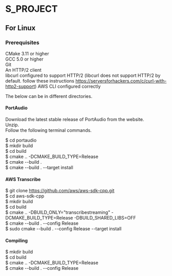 # S_PROJECT

## For Linux

### Prerequisites
CMake 3.11 or higher  
GCC 5.0 or higher  
Git  
An HTTP/2 client  
libcurl configured to support HTTP/2 (libcurl does not support HTTP/2 by default. follow these instructions https://serversforhackers.com/c/curl-with-http2-support)
AWS CLI configured correctly  

The below can be in different directories. 

#### PortAudio

Download the latest stable release of PortAudio from the website.  
Unzip.  
Follow the following terminal commands.  

$ cd portaudio  
$ mkdir build  
$ cd build  
$ cmake .. -DCMAKE_BUILD_TYPE=Release  
$ cmake --build .  
$ cmake --build . --target install  

#### AWS Transcribe

$ git clone https://github.com/aws/aws-sdk-cpp.git  
$ cd aws-sdk-cpp  
$ mkdir build  
$ cd build  
$ cmake .. -DBUILD_ONLY="transcribestreaming" -DCMAKE_BUILD_TYPE=Release -DBUILD_SHARED_LIBS=OFF  
$ cmake --build . --config Release  
$ sudo cmake --build . --config Release --target install  

#### Compiling

$ mkdir build  
$ cd build  
$ cmake .. -DCMAKE_BUILD_TYPE=Release  
$ cmake --build . --config Release  
